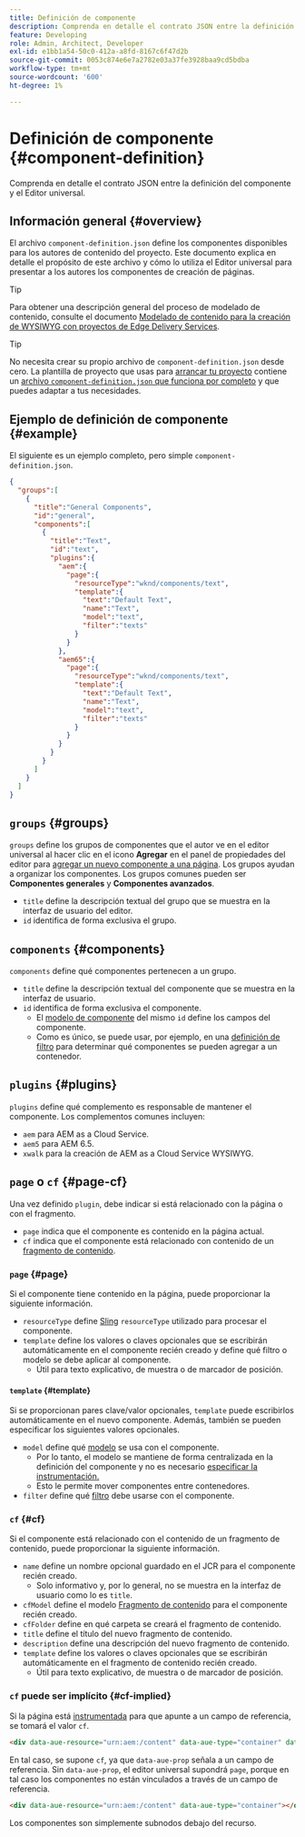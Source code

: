 ```yaml
---
title: Definición de componente
description: Comprenda en detalle el contrato JSON entre la definición del componente y el Editor universal.
feature: Developing
role: Admin, Architect, Developer
exl-id: e1bb1a54-50c0-412a-a8fd-8167c6f47d2b
source-git-commit: 0053c874e6e7a2782e03a37fe3928baa9cd5bdba
workflow-type: tm+mt
source-wordcount: '600'
ht-degree: 1%

---
```


# Definición de componente {#component-definition}

Comprenda en detalle el contrato JSON entre la definición del componente y el Editor universal.

## Información general {#overview}

El archivo `component-definition.json` define los componentes disponibles para los autores de contenido del proyecto. Este documento explica en detalle el propósito de este archivo y cómo lo utiliza el Editor universal para presentar a los autores los componentes de creación de páginas.

>[!TIP]
>
>Para obtener una descripción general del proceso de modelado de contenido, consulte el documento [Modelado de contenido para la creación de WYSIWYG con proyectos de Edge Delivery Services](/help/edge/wysiwyg-authoring/content-modeling.md).

>[!TIP]
>
>No necesita crear su propio archivo de `component-definition.json` desde cero. La plantilla de proyecto que usas para [arrancar tu proyecto](/help/edge/wysiwyg-authoring/edge-dev-getting-started.md) contiene un [archivo `component-definition.json` que funciona por completo](https://github.com/adobe-rnd/aem-boilerplate-xwalk/blob/main/component-definition.json) y que puedes adaptar a tus necesidades.

## Ejemplo de definición de componente {#example}

El siguiente es un ejemplo completo, pero simple `component-definition.json`.

```json
{
  "groups":[
    {
      "title":"General Components",
      "id":"general",
      "components":[
        {
          "title":"Text",
          "id":"text",
          "plugins":{
            "aem":{
              "page":{
                "resourceType":"wknd/components/text",
                "template":{
                  "text":"Default Text",
                  "name":"Text",
                  "model":"text",
                  "filter":"texts"
                }
              }
            },
            "aem65":{
              "page":{
                "resourceType":"wknd/components/text",
                "template":{
                  "text":"Default Text",
                  "name":"Text",
                  "model":"text",
                  "filter":"texts"
                }
              }
            }
          }
        }
      ]
    }
  ]
}
```

## `groups` {#groups}

`groups` define los grupos de componentes que el autor ve en el editor universal al hacer clic en el icono **Agregar** en el panel de propiedades del editor para [agregar un nuevo componente a una página](/help/sites-cloud/authoring/universal-editor/authoring.md#adding-components). Los grupos ayudan a organizar los componentes. Los grupos comunes pueden ser **Componentes generales** y **Componentes avanzados**.

* `title` define la descripción textual del grupo que se muestra en la interfaz de usuario del editor.
* `id` identifica de forma exclusiva el grupo.

## `components` {#components}

`components` define qué componentes pertenecen a un grupo.

* `title` define la descripción textual del componente que se muestra en la interfaz de usuario.
* `id` identifica de forma exclusiva el componente.
   * El [modelo de componente](/help/implementing/universal-editor/field-types.md#model-structure) del mismo `id` define los campos del componente.
   * Como es único, se puede usar, por ejemplo, en una [definición de filtro](/help/implementing/universal-editor/filtering.md) para determinar qué componentes se pueden agregar a un contenedor.

## `plugins` {#plugins}

`plugins` define qué complemento es responsable de mantener el componente. Los complementos comunes incluyen:

* `aem` para AEM as a Cloud Service.
* `aem5` para AEM 6.5.
* `xwalk` para la creación de AEM as a Cloud Service WYSIWYG.

## `page` o `cf` {#page-cf}

Una vez definido `plugin`, debe indicar si está relacionado con la página o con el fragmento.

* `page` indica que el componente es contenido en la página actual.
* `cf` indica que el componente está relacionado con contenido de un [fragmento de contenido](/help/assets/content-fragments/content-fragments.md).

### `page` {#page}

Si el componente tiene contenido en la página, puede proporcionar la siguiente información.

* `resourceType` define [Sling](/help/implementing/developing/introduction/sling-cheatsheet.md) `resourceType` utilizado para procesar el componente.
* `template` define los valores o claves opcionales que se escribirán automáticamente en el componente recién creado y define qué filtro o modelo se debe aplicar al componente.
   * Útil para texto explicativo, de muestra o de marcador de posición.

#### `template` {#template}

Si se proporcionan pares clave/valor opcionales, `template` puede escribirlos automáticamente en el nuevo componente. Además, también se pueden especificar los siguientes valores opcionales.

* `model` define qué [modelo](/help/implementing/universal-editor/field-types.md#model-structure) se usa con el componente.
   * Por lo tanto, el modelo se mantiene de forma centralizada en la definición del componente y no es necesario [especificar la instrumentación.](/help/implementing/universal-editor/field-types.md#instrumentation)
   * Esto le permite mover componentes entre contenedores.
* `filter` define qué [filtro](/help/implementing/universal-editor/filtering.md) debe usarse con el componente.

### `cf` {#cf}

Si el componente está relacionado con el contenido de un fragmento de contenido, puede proporcionar la siguiente información.

* `name` define un nombre opcional guardado en el JCR para el componente recién creado.
   * Solo informativo y, por lo general, no se muestra en la interfaz de usuario como lo es `title`.
* `cfModel` define el modelo [Fragmento de contenido](/help/assets/content-fragments/content-fragments-models.md) para el componente recién creado.
* `cfFolder` define en qué carpeta se creará el fragmento de contenido.
* `title` define el título del nuevo fragmento de contenido.
* `description` define una descripción del nuevo fragmento de contenido.
* `template` define los valores o claves opcionales que se escribirán automáticamente en el fragmento de contenido recién creado.
   * Útil para texto explicativo, de muestra o de marcador de posición.

### `cf` puede ser implícito {#cf-implied}

Si la página está [instrumentada](/help/implementing/universal-editor/getting-started.md#instrument-page) para que apunte a un campo de referencia, se tomará el valor `cf`.

```html
<div data-aue-resource="urn:aem:/content" data-aue-type="container" data-aue-prop="field"></div>
```

En tal caso, se supone `cf`, ya que `data-aue-prop` señala a un campo de referencia. Sin `data-aue-prop`, el editor universal supondrá `page`, porque en tal caso los componentes no están vinculados a través de un campo de referencia.

```html
<div data-aue-resource="urn:aem:/content" data-aue-type="container"></div>
```

Los componentes son simplemente subnodos debajo del recurso.
